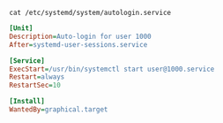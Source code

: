 
```cat /etc/systemd/system/autologin.service```

```ini
[Unit]
Description=Auto-login for user 1000
After=systemd-user-sessions.service

[Service]
ExecStart=/usr/bin/systemctl start user@1000.service
Restart=always
RestartSec=10

[Install]
WantedBy=graphical.target
```

